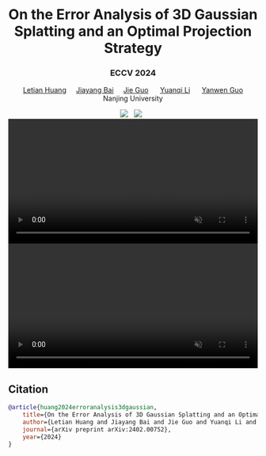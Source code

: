 <p align="center">
<h1 align="center"><strong>On the Error Analysis of 3D Gaussian Splatting and an Optimal Projection Strategy</strong></h1>
<h3 align="center">ECCV 2024</h3>

<p align="center">
          <span class="author-block">
              <a href="https://letianhuang.github.io/">Letian Huang</a></span>&nbsp;&nbsp;&nbsp;&nbsp;
            <span class="author-block">
              <a href="https://scholar.google.com/citations?user=VmPQ6akAAAAJ&hl=zh-CN">Jiayang Bai</a></span>&nbsp;&nbsp;&nbsp;&nbsp;
            <span class="author-block">
              <a href="https://scholar.google.com.hk/citations?user=Sx4PQpQAAAAJ&hl=en">Jie Guo</a>
            </span>&nbsp;&nbsp;&nbsp;&nbsp;
            <span class="author-block">
              <a href="http://www.njumeta.com/liyq/">Yuanqi Li</a>
            </span>&nbsp;&nbsp;&nbsp;&nbsp;
            <span class="author-block">
              <a href="https://cs.nju.edu.cn/ywguo/index.htm">Yanwen Guo</a>
            </span>
    <br>
        Nanjing University
</p>

<div align="center">
    <a href=https://arxiv.org/abs/2402.00752><img src='https://img.shields.io/badge/arXiv-2402.00752-b31b1b.svg'></a>  
    <a href='https://letianhuang.github.io/op43dgs'><img src='https://img.shields.io/badge/Project-Page-Green'></a>  
</div>





<video id="v0" width="100%" loop playsinline  autoplay loop muted controls >
    <source src="https://github.com/LetianHuang/LetianHuang.github.io/tree/main/op43dgs/resources/camera_drjohnson.mp4" type="video/mp4" />
</video>

<video id="v0" width="100%" loop playsinline  autoplay loop muted controls >
    <source src="https://github.com/LetianHuang/LetianHuang.github.io/tree/main/op43dgs/resources/camera_garden.mp4" type="video/mp4" />
</video>



</p>

## Citation

```BibTeX
@article{huang2024erroranalysis3dgaussian,
    title={On the Error Analysis of 3D Gaussian Splatting and an Optimal Projection Strategy},
    author={Letian Huang and Jiayang Bai and Jie Guo and Yuanqi Li and Yanwen Guo},
    journal={arXiv preprint arXiv:2402.00752},
    year={2024}
}
```
